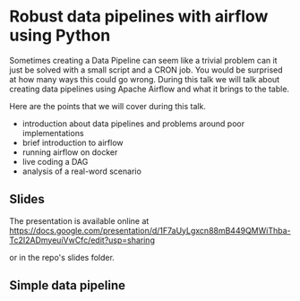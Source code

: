 # Robust data pipelines with airflow using Python

Sometimes creating a Data Pipeline can seem like a trivial problem can it just be solved with a small script and a CRON job. You would be surprised at how many ways this could go wrong. During this talk we will talk about creating data pipelines using Apache Airflow and what it brings to the table.

Here are the points that we will cover during this talk.

- introduction about data pipelines and problems around poor implementations
- brief introduction to airflow
- running airflow on docker
- live coding a DAG
- analysis of a real-word scenario

## Slides

The presentation is available online at https://docs.google.com/presentation/d/1F7aUyLgxcn88mB449QMWiThba-Tc2I2ADmyeuiVwCfc/edit?usp=sharing

or in the repo's slides folder.

## Simple data pipeline

